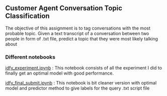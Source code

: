 <h2>Customer Agent Conversation Topic Classification </h2>
<p>The objective of this assignment is to tag conversations with the most probable topic. Given a text
transcript of a conversation between two people in form of .txt file, predict a topic that they were
most likely talking about</p>

<h3>Different notebooks </h3>
<p><a href='https://github.com/rumankhan1/conversation-top-classification/blob/main/idfy_experiment.ipynb' target='_blank'>idfy_experiment.ipynb</a> : This notebook consists of all the experiment I did to finally get an optimal model with good performance. </p>
<p><a href='https://github.com/rumankhan1/conversation-top-classification/blob/main/idfy_final_submit.ipynb' target='_blank'>idfy_final_submit.ipynb</a> : This notebook is bit cleaner version with optimal model and predictor method to give labels for the query .txt script file</p>
